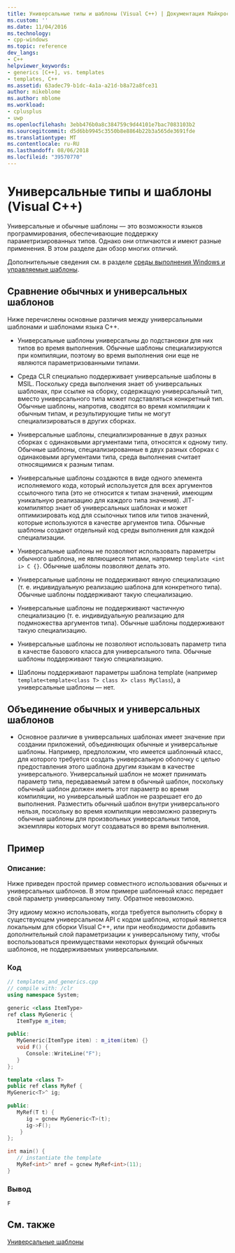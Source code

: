 ```yaml
---
title: Универсальные типы и шаблоны (Visual C++) | Документация Майкрософт
ms.custom: ''
ms.date: 11/04/2016
ms.technology:
- cpp-windows
ms.topic: reference
dev_langs:
- C++
helpviewer_keywords:
- generics [C++], vs. templates
- templates, C++
ms.assetid: 63adec79-b1dc-4a1a-a21d-b8a72a8fce31
author: mikeblome
ms.author: mblome
ms.workload:
- cplusplus
- uwp
ms.openlocfilehash: 3ebb476b0a8c384759c9d44101e7bac7083103b2
ms.sourcegitcommit: d5d6bb9945c3550b8e8864b22b3a565de3691fde
ms.translationtype: MT
ms.contentlocale: ru-RU
ms.lasthandoff: 08/06/2018
ms.locfileid: "39570770"
---
```

# <a name="generics-and-templates-visual-c"></a>Универсальные типы и шаблоны (Visual C++)
Универсальные и обычные шаблоны — это возможности языков программирования, обеспечивающие поддержку параметризированных типов. Однако они отличаются и имеют разные применения. В этом разделе дан обзор многих отличий.  
  
 Дополнительные сведения см. в разделе [среды выполнения Windows и управляемые шаблоны](../windows/windows-runtime-and-managed-templates-cpp-component-extensions.md).  
  
## <a name="comparing-templates-and-generics"></a>Сравнение обычных и универсальных шаблонов  
 Ниже перечислены основные различия между универсальными шаблонами и шаблонами языка C++.  
  
-   Универсальные шаблоны универсальны до подстановки для них типов во время выполнения. Обычные шаблоны специализируются при компиляции, поэтому во время выполнения они еще не являются параметризованными типами.  
  
-   Среда CLR специально поддерживает универсальные шаблоны в MSIL. Поскольку среда выполнения знает об универсальных шаблонах, при ссылке на сборку, содержащую универсальный тип, вместо универсального типа может подставляться конкретный тип. Обычные шаблоны, напротив, сводятся во время компиляции к обычным типам, и результирующие типы не могут специализироваться в других сборках.  
  
-   Универсальные шаблоны, специализированные в двух разных сборках с одинаковыми аргументами типа, относятся к одному типу. Обычные шаблоны, специализированные в двух разных сборках с одинаковыми аргументами типа, среда выполнения считает относящимися к разным типам.  
  
-   Универсальные шаблоны создаются в виде одного элемента исполняемого кода, который используется для всех аргументов ссылочного типа (это не относится к типам значений, имеющим уникальную реализацию для каждого типа значения). JIT-компилятор знает об универсальных шаблонах и может оптимизировать код для ссылочных типов или типов значений, которые используются в качестве аргументов типа. Обычные шаблоны создают отдельный код среды выполнения для каждой специализации.  
  
-   Универсальные шаблоны не позволяют использовать параметры обычного шаблона, не являющиеся типами, например `template <int i> C {}`. Обычные шаблоны позволяют делать это.  
  
-   Универсальные шаблоны не поддерживают явную специализацию (т. е. индивидуальную реализацию шаблона для конкретного типа). Обычные шаблоны поддерживают такую специализацию.  
  
-   Универсальные шаблоны не поддерживают частичную специализацию (т. е. индивидуальную реализацию для подмножества аргументов типа). Обычные шаблоны поддерживают такую специализацию.  
  
-   Универсальные шаблоны не позволяют использовать параметр типа в качестве базового класса для универсального типа. Обычные шаблоны поддерживают такую специализацию.  
  
-   Шаблоны поддерживают параметры шаблона template (например `template<template<class T> class X> class MyClass`), а универсальные шаблоны — нет.  
  
## <a name="combining-templates-and-generics"></a>Объединение обычных и универсальных шаблонов  
  
-   Основное различие в универсальных шаблонах имеет значение при создании приложений, объединяющих обычные и универсальные шаблоны. Например, предположим, что имеется шаблонный класс, для которого требуется создать универсальную оболочку с целью предоставления этого шаблона другим языкам в качестве универсального. Универсальный шаблон не может принимать параметр типа, передаваемый затем в обычный шаблон, поскольку обычный шаблон должен иметь этот параметр во время компиляции, но универсальный шаблон не разрешает его до выполнения. Разместить обычный шаблон внутри универсального нельзя, поскольку во время компиляции невозможно развернуть обычные шаблоны для произвольных универсальных типов, экземпляры которых могут создаваться во время выполнения.  
  
## <a name="example"></a>Пример  
  
### <a name="description"></a>Описание:  
 Ниже приведен простой пример совместного использования обычных и универсальных шаблонов. В этом примере шаблонный класс передает свой параметр универсальному типу. Обратное невозможно.  
  
 Эту идиому можно использовать, когда требуется выполнить сборку в существующем универсальном API с кодом шаблона, который является локальным для сборки Visual C++, или при необходимости добавить дополнительный слой параметризации к универсальному типу, чтобы воспользоваться преимуществами некоторых функций обычных шаблонов, не поддерживаемых универсальными.  
  
### <a name="code"></a>Код  
  
```cpp  
// templates_and_generics.cpp  
// compile with: /clr  
using namespace System;  
  
generic <class ItemType>  
ref class MyGeneric {  
   ItemType m_item;  
  
public:  
   MyGeneric(ItemType item) : m_item(item) {}  
   void F() {   
      Console::WriteLine("F");   
   }  
};  
  
template <class T>  
public ref class MyRef {  
MyGeneric<T>^ ig;  
  
public:  
   MyRef(T t) {  
      ig = gcnew MyGeneric<T>(t);  
      ig->F();  
    }      
};  
  
int main() {  
   // instantiate the template  
   MyRef<int>^ mref = gcnew MyRef<int>(11);  
}  
```  
  
### <a name="output"></a>Вывод  
  
```Output  
F  
```  
  
## <a name="see-also"></a>См. также  
 [Универсальные шаблоны](../windows/generics-cpp-component-extensions.md)